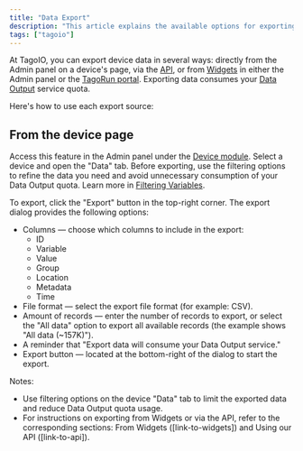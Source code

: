 ```yaml
---
title: "Data Export"
description: "This article explains the available options for exporting device data in TagoIO, and provides step-by-step instructions for exporting data from a device page, including available export options and important quota considerations."
tags: ["tagoio"]
---
```


At TagoIO, you can export device data in several ways: directly from the Admin panel on a device's page, via the [API](link-to-api), or from [Widgets](link-to-widgets) in either the Admin panel or the [TagoRun portal](link-to-tagorun-portal). Exporting data consumes your [Data Output](link-to-data-output) service quota.

Here's how to use each export source:

## From the device page

Access this feature in the Admin panel under the [Device module](link-to-device-module). Select a device and open the "Data" tab. Before exporting, use the filtering options to refine the data you need and avoid unnecessary consumption of your Data Output quota. Learn more in [Filtering Variables](link-to-filtering-variables).

To export, click the "Export" button in the top-right corner. The export dialog provides the following options:

- Columns — choose which columns to include in the export:
  - ID
  - Variable
  - Value
  - Group
  - Location
  - Metadata
  - Time
- File format — select the export file format (for example: CSV).
- Amount of records — enter the number of records to export, or select the "All data" option to export all available records (the example shows "All data (~157K)").
- A reminder that "Export data will consume your Data Output service."
- Export button — located at the bottom-right of the dialog to start the export.

<!-- Image placeholder removed for build -->

Notes:
- Use filtering options on the device "Data" tab to limit the exported data and reduce Data Output quota usage.
- For instructions on exporting from Widgets or via the API, refer to the corresponding sections: From Widgets ([link-to-widgets]) and Using our API ([link-to-api]).